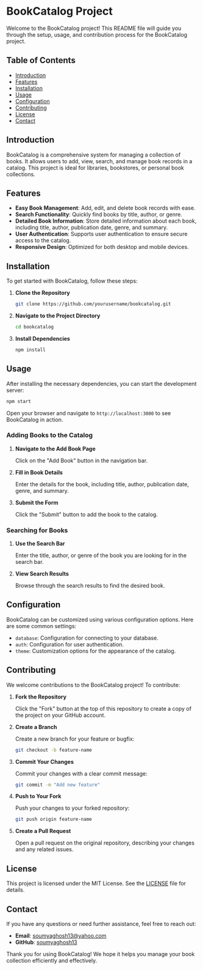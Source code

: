 # BookCatalog Project

Welcome to the BookCatalog project! This README file will guide you through the setup, usage, and contribution process for the BookCatalog project.

## Table of Contents

- [Introduction](#introduction)
- [Features](#features)
- [Installation](#installation)
- [Usage](#usage)
- [Configuration](#configuration)
- [Contributing](#contributing)
- [License](#license)
- [Contact](#contact)

## Introduction

BookCatalog is a comprehensive system for managing a collection of books. It allows users to add, view, search, and manage book records in a catalog. This project is ideal for libraries, bookstores, or personal book collections.

## Features

- **Easy Book Management**: Add, edit, and delete book records with ease.
- **Search Functionality**: Quickly find books by title, author, or genre.
- **Detailed Book Information**: Store detailed information about each book, including title, author, publication date, genre, and summary.
- **User Authentication**: Supports user authentication to ensure secure access to the catalog.
- **Responsive Design**: Optimized for both desktop and mobile devices.

## Installation

To get started with BookCatalog, follow these steps:

1. **Clone the Repository**

   ```bash
   git clone https://github.com/yourusername/bookcatalog.git
   ```

2. **Navigate to the Project Directory**

   ```bash
   cd bookcatalog
   ```

3. **Install Dependencies**

   ```bash
   npm install
   ```

## Usage

After installing the necessary dependencies, you can start the development server:

```bash
npm start
```

Open your browser and navigate to `http://localhost:3000` to see BookCatalog in action.

### Adding Books to the Catalog

1. **Navigate to the Add Book Page**

   Click on the "Add Book" button in the navigation bar.

2. **Fill in Book Details**

   Enter the details for the book, including title, author, publication date, genre, and summary.

3. **Submit the Form**

   Click the "Submit" button to add the book to the catalog.

### Searching for Books

1. **Use the Search Bar**

   Enter the title, author, or genre of the book you are looking for in the search bar.

2. **View Search Results**

   Browse through the search results to find the desired book.

## Configuration

BookCatalog can be customized using various configuration options. Here are some common settings:

- `database`: Configuration for connecting to your database.
- `auth`: Configuration for user authentication.
- `theme`: Customization options for the appearance of the catalog.

## Contributing

We welcome contributions to the BookCatalog project! To contribute:

1. **Fork the Repository**

   Click the "Fork" button at the top of this repository to create a copy of the project on your GitHub account.

2. **Create a Branch**

   Create a new branch for your feature or bugfix:

   ```bash
   git checkout -b feature-name
   ```

3. **Commit Your Changes**

   Commit your changes with a clear commit message:

   ```bash
   git commit -m "Add new feature"
   ```

4. **Push to Your Fork**

   Push your changes to your forked repository:

   ```bash
   git push origin feature-name
   ```

5. **Create a Pull Request**

   Open a pull request on the original repository, describing your changes and any related issues.

## License

This project is licensed under the MIT License. See the [LICENSE](LICENSE) file for details.

## Contact

If you have any questions or need further assistance, feel free to reach out:

- **Email**: soumyaghosh13@yahoo.com
- **GitHub**: [soumyaghosh13](https://github.com/soumyaghosh13)

Thank you for using BookCatalog! We hope it helps you manage your book collection efficiently and effectively.
